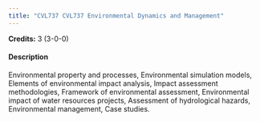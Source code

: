 ```yaml
---
title: "CVL737 CVL737 Environmental Dynamics and Management"
---
```

**Credits:** 3 (3-0-0)

#### Description
Environmental property and processes, Environmental simulation models, Elements of environmental impact analysis, Impact assessment methodologies, Framework of environmental assessment, Environmental impact of water resources projects, Assessment of hydrological hazards, Environmental management, Case studies.